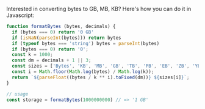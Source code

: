 Interested in converting bytes to GB, MB, KB? Here's how you can do it in Javascript:

```javascript
function formatBytes (bytes, decimals) {
  if (bytes === 0) return '0 GB'
  if (isNaN(parseInt(bytes))) return bytes
  if (typeof bytes === 'string') bytes = parseInt(bytes)
  if (bytes === 0) return '0';
  const k = 1000;
  const dm = decimals + 1 || 3;
  const sizes = ['Bytes', 'KB', 'MB', 'GB', 'TB', 'PB', 'EB', 'ZB', 'YB'];
  const i = Math.floor(Math.log(bytes) / Math.log(k));
  return `${parseFloat((bytes / k ** i).toFixed(dm))} ${sizes[i]}`;
}

// usage
const storage = formatBytes(1000000000) // => '1 GB'
```